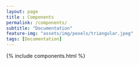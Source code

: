 ```yaml
--- 
layout: page
title : Components
permalink: /components/
subtitle: "Documentation" 
feature-img: "assets/img/pexels/triangular.jpeg"
tags: [Documentation]
---
```


{% include components.html %}